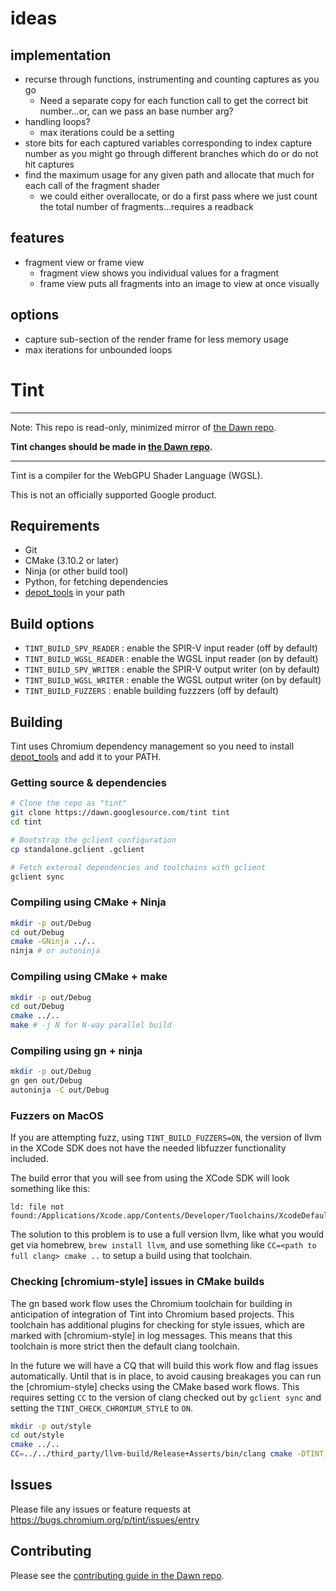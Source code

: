# ideas

## implementation
* recurse through functions, instrumenting and counting captures as you go
  * Need a separate copy for each function call to get the correct bit number...or, can we pass an base number arg?
* handling loops?
  * max iterations could be a setting
* store bits for each captured variables corresponding to index capture number as you might go through different branches which do or do not hit captures
* find the maximum usage for any given path and allocate that much for each call of the fragment shader
  * we could either overallocate, or do a first pass where we just count the total number of fragments...requires a readback

## features
* fragment view or frame view
  * fragment view shows you individual values for a fragment
  * frame view puts all fragments into an image to view at once visually

## options
* capture sub-section of the render frame for less memory usage
* max iterations for unbounded loops

# Tint

---
Note: This repo is read-only, minimized mirror of [the Dawn repo](https://dawn.googlesource.com/dawn).

**Tint changes should be made in [the Dawn repo](https://dawn.googlesource.com/dawn).**

---

Tint is a compiler for the WebGPU Shader Language (WGSL).

This is not an officially supported Google product.

## Requirements

* Git
* CMake (3.10.2 or later)
* Ninja (or other build tool)
* Python, for fetching dependencies
* [depot_tools] in your path

## Build options

* `TINT_BUILD_SPV_READER` : enable the SPIR-V input reader (off by default)
* `TINT_BUILD_WGSL_READER` : enable the WGSL input reader (on by default)
* `TINT_BUILD_SPV_WRITER` : enable the SPIR-V output writer (on by default)
* `TINT_BUILD_WGSL_WRITER` : enable the WGSL output writer (on by default)
* `TINT_BUILD_FUZZERS` : enable building fuzzzers (off by default)

## Building
Tint uses Chromium dependency management so you need to install [depot_tools]
and add it to your PATH.

[depot_tools]: http://commondatastorage.googleapis.com/chrome-infra-docs/flat/depot_tools/docs/html/depot_tools_tutorial.html#_setting_up

### Getting source & dependencies

```sh
# Clone the repo as "tint"
git clone https://dawn.googlesource.com/tint tint
cd tint

# Bootstrap the gclient configuration
cp standalone.gclient .gclient

# Fetch external dependencies and toolchains with gclient
gclient sync
```

### Compiling using CMake + Ninja

```sh
mkdir -p out/Debug
cd out/Debug
cmake -GNinja ../..
ninja # or autoninja
```

### Compiling using CMake + make

```sh
mkdir -p out/Debug
cd out/Debug
cmake ../..
make # -j N for N-way parallel build
```

### Compiling using gn + ninja

```sh
mkdir -p out/Debug
gn gen out/Debug
autoninja -C out/Debug
```

### Fuzzers on MacOS

If you are attempting fuzz, using `TINT_BUILD_FUZZERS=ON`, the version of llvm
in the XCode SDK does not have the needed libfuzzer functionality included.

The build error that you will see from using the XCode SDK will look something
like this:

```text
ld: file not found:/Applications/Xcode.app/Contents/Developer/Toolchains/XcodeDefault.xctoolchain/usr/lib/clang/11.0.0/lib/darwin/libclang_rt.fuzzer_osx.a
```

The solution to this problem is to use a full version llvm, like what you would
get via homebrew, `brew install llvm`, and use something like `CC=<path to full
clang> cmake ..` to setup a build using that toolchain.

### Checking [chromium-style] issues in CMake builds

The gn based work flow uses the Chromium toolchain for building in anticipation
of integration of Tint into Chromium based projects. This toolchain has
additional plugins for checking for style issues, which are marked with
[chromium-style] in log messages. This means that this toolchain is more strict
then the default clang toolchain.

In the future we will have a CQ that will build this work flow and flag issues
automatically. Until that is in place, to avoid causing breakages you can run
the [chromium-style] checks using the CMake based work flows. This requires
setting `CC` to the version of clang checked out by `gclient sync` and setting
the `TINT_CHECK_CHROMIUM_STYLE` to `ON`.

```sh
mkdir -p out/style
cd out/style
cmake ../..
CC=../../third_party/llvm-build/Release+Asserts/bin/clang cmake -DTINT_CHECK_CHROMIUM_STYLE=ON ../../ # add -GNinja for ninja builds
```

## Issues

Please file any issues or feature requests at
https://bugs.chromium.org/p/tint/issues/entry

## Contributing

Please see the [contributing guide in the Dawn repo](https://dawn.googlesource.com/dawn/+/refs/heads/main/CONTRIBUTING.md).
